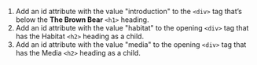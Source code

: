 1. Add an id attribute with the value "introduction" to the ```<div>``` tag that’s below the **The Brown Bear** ```<h1>``` heading.
2. Add an id attribute with the value "habitat" to the opening ```<div>``` tag that has the Habitat ```<h2>``` heading as a child.
3. Add an id attribute with the value "media" to the opening ```<div>``` tag that has the Media ```<h2>``` heading as a child.